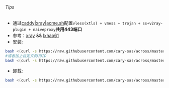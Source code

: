 ###### Tips
* 通过[caddy](https://github.com/caddyserver/caddy/releases)|[xray](https://github.com/XTLS/Xray-core/releases)|[acme.sh](https://github.com/acmesh-official/acme.sh)配置`vless(xtls) + vmess + trojan + ss+v2ray-plugin + naiveproxy`**共用443端口**  
* 参考：[xray](https://github.com/XTLS/Xray-examples)  &&  [lxhao61](https://github.com/lxhao61/integrated-examples)
* 安装:
```bash
bash <(curl -s https://raw.githubusercontent.com/cary-sas/across/master/xray/xray_whatever_uuid.sh) my.domain.com
#或者加上自定义的UUID
bash <(curl -s https://raw.githubusercontent.com/cary-sas/across/master/xray/xray_whatever_uuid.sh) $myuuid my.domain.com
```
* 卸载:
```bash
bash <(curl -s https://raw.githubusercontent.com/cary-sas/across/master/xray/xray_whatever_uuid.sh) remove_purge
```
